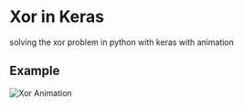 # Xor in Keras
solving the xor problem in python with keras with animation

## Example
![Xor Animation](https://github.com/GypsyDangerous/Xor-problem-in-Keras/blob/master/outputs/xor.gif)
